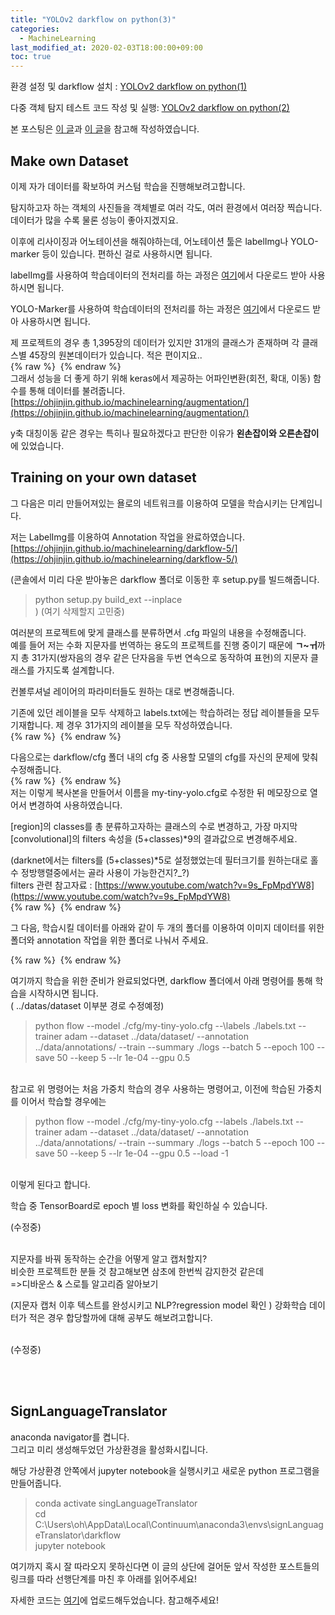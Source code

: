 ```yaml
---
title: "YOLOv2 darkflow on python(3)"
categories: 
  - MachineLearning
last_modified_at: 2020-02-03T18:00:00+09:00
toc: true
---
```


환경 설정 및 darkflow 설치 : [YOLOv2 darkflow on python(1)](https://ohjinjin.github.io/machinelearning/darkflow-1/)<br/>

다중 객체 탐지 테스트 코드 작성 및 실행: [YOLOv2 darkflow on python(2)](https://ohjinjin.github.io/machinelearning/darkflow-2/)<br/>

본 포스팅은 [이 글](https://github.com/ratulKabir/Custom-Object-Detection-using-Darkflow)과 [이 글](https://murra.tistory.com/category/%EB%A8%B8%EC%8B%A0%EB%9F%AC%EB%8B%9D%20/YOLO)을 참고해 작성하였습니다.<br/>

Make own Dataset
----------------------
이제 자가 데이터를 확보하여 커스텀 학습을 진행해보려고합니다.<br/>

탐지하고자 하는 객체의 사진들을 객체별로 여러 각도, 여러 환경에서 여러장 찍습니다. 데이터가 많을 수록 물론 성능이 좋아지겠지요.<br/>

이후에 리사이징과 어노테이션을 해줘야하는데, 어노테이션 툴은 labelImg나 YOLO-marker 등이 있습니다. 편하신 걸로 사용하시면 됩니다.<br/>

labelImg를 사용하여 학습데이터의 전처리를 하는 과정은 [여기](https://github.com/tzutalin/labelImg)에서 다운로드 받아 사용하시면 됩니다.<br/>

YOLO-Marker를 사용하여 학습데이터의 전처리를 하는 과정은 [여기](https://ohjinjin.github.io/machinelearning/darkflow-4/)에서 다운로드 받아 사용하시면 됩니다.<br/>

제 프로젝트의 경우 총 1,395장의 데이터가 있지만 31개의 클래스가 존재하며 각 클래스별 45장의 원본데이터가 있습니다. 적은 편이지요..<br/>
{% raw %} <img src="https://ohjinjin.github.io/assets/images/20200122yolo/capture1.JPG" alt=""> {% endraw %}
<br/>
그래서 성능을 더 좋게 하기 위해 keras에서 제공하는 어파인변환(회전, 확대, 이동) 함수를 통해 데이터를 불려줍니다.<br/>
[https://ohjinjin.github.io/machinelearning/augmentation/](https://ohjinjin.github.io/machinelearning/augmentation/)


y축 대칭이동 같은 경우는 특히나 필요하겠다고 판단한 이유가 **왼손잡이와 오른손잡이**에 있었습니다.<br/>

Training on your own dataset
-------------------------------
그 다음은 미리 만들어져있는 욜로의 네트워크를 이용하여 모델을 학습시키는 단계입니다.<br/>

저는 LabelImg를 이용하여 Annotation 작업을 완료하였습니다.<br/>
[https://ohjinjin.github.io/machinelearning/darkflow-5/](https://ohjinjin.github.io/machinelearning/darkflow-5/)

(콘솔에서 미리 다운 받아놓은 darkflow 폴더로 이동한 후 setup.py를 빌드해줍니다.<br/>
> python setup.py build_ext \-\-inplace<br/>
)
(여기 삭제할지 고민중)

여러분의 프로젝트에 맞게 클래스를 분류하면서 .cfg 파일의 내용을 수정해줍니다.<br/>
예를 들어 저는 수화 지문자를 번역하는 용도의 프로젝트를 진행 중이기 때문에 **ㄱ\~ㅟ**까지 총 31가지(쌍자음의 경우 같은 단자음을 두번 연속으로 동작하여 표현)의 지문자 클래스를 가지도록 설계합니다.<br/>

컨볼루셔널 레이어의 파라미터들도 원하는 대로 변경해줍니다.<br/>

기존에 있던 레이블을 모두 삭제하고 labels.txt에는 학습하려는 정답 레이블들을 모두 기재합니다. 제 경우 31가지의 레이블을 모두 작성하였습니다.<br/>
{% raw %} <img src="https://ohjinjin.github.io/assets/images/20200122yolo/capture2.JPG" alt=""> {% endraw %}
<br/>

다음으로는 darkflow/cfg 폴더 내의 cfg 중 사용할 모델의 cfg를 자신의 문제에 맞춰 수정해줍니다.<br/>
{% raw %} <img src="https://ohjinjin.github.io/assets/images/20200122yolo/capture3.JPG" alt=""> {% endraw %}
<br/>
저는 이렇게 복사본을 만들어서 이름을 my-tiny-yolo.cfg로 수정한 뒤 메모장으로 열어서 변경하여 사용하였습니다.<br/>

[region]의 classes를 총 분류하고자하는 클래스의 수로 변경하고, 가장 마지막 [convolutional]의 filters 속성을 (5+classes)*9의 결과값으로 변경해주세요.<br/>

(darknet에서는 filters를 (5+classes)*5로 설정했었는데 필터크기를 원하는대로 홀수 정방행렬중에서는 골라 사용이 가능한건지?_?)<br/>
filters 관련 참고자료 : [https://www.youtube.com/watch?v=9s_FpMpdYW8](https://www.youtube.com/watch?v=9s_FpMpdYW8)
<br/>
{% raw %} <img src="https://ohjinjin.github.io/assets/images/20200122yolo/capture4.JPG" alt=""> {% endraw %}
<br/>

그 다음, 학습시킬 데이터를 아래와 같이 두 개의 폴더를 이용하여 이미지 데이터를 위한 폴더와 annotation 작업을 위한 폴더로 나눠서 주세요.<br/>

{% raw %} <img src="https://ohjinjin.github.io/assets/images/20200122yolo/capture5.JPG" alt=""> {% endraw %}
<br/>

여기까지 학습을 위한 준비가 완료되었다면, darkflow 폴더에서 아래 명령어를 통해 학습을 시작하시면 됩니다.<br/>
( ../datas/dataset 이부분 경로 수정예정)
<br/>
> python flow \-\-model ./cfg/my\-tiny\-yolo.cfg \-\-\labels ./labels.txt \-\-trainer adam \-\-dataset ../data/dataset/ \-\-annotation ../data/annotations/ \-\-train \-\-summary ./logs \-\-batch 5 \-\-epoch 100 \-\-save 50 \-\-keep 5 \-\-lr 1e\-04 \-\-gpu 0.5

<br/>참고로 위 명령어는 처음 가중치 학습의 경우 사용하는 명령어고, 이전에 학습된 가중치를 이어서 학습할 경우에는<br/>

> python flow \-\-model ./cfg/my\-tiny\-yolo.cfg \-\-labels ./labels.txt \-\-trainer adam \-\-dataset ../data/dataset/ \-\-annotation ../data/annotations/ \-\-train \-\-summary ./logs \-\-batch 5 \-\-epoch 100 \-\-save 50 \-\-keep 5 \-\-lr 1e\-04 \-\-gpu 0.5 \-\-load \-1

<br/>이렇게 된다고 합니다.<br/>


학습 중 TensorBoard로 epoch 별 loss 변화를 확인하실 수 있습니다.<br/>


(수정중)<br/><br/>

지문자를 바꿔 동작하는 순간을 어떻게 알고 캡처할지?<br/>
비슷한 프로젝트한 분들 것 참고해보면 삼초에 한번씩 감지한것 같은데<br/>
=>디바운스 & 스로틀 알고리즘 알아보기<br/>

(지문자 캡처 이후 텍스트를 완성시키고 NLP?regression model 확인 )
강화학습 데이터가 적은 경우 합당할까에 대해 공부도 해보려고합니다.<br/>
<br/>


(수정중)<br/><br/>

<br/>

SignLanguageTranslator
-------------------------------


anaconda navigator를 켭니다.<br/>
그리고 미리 생성해두었던 가상환경을 활성화시킵니다.<br/>

해당 가상환경 안쪽에서 jupyter notebook을 실행시키고 새로운 python 프로그램을 만들어줍니다.<br/>
>conda activate singLanguageTranslator<br/>
>cd C:\\Users\\oh\\AppData\\Local\\Continuum\\anaconda3\\envs\\signLanguageTranslator\\darkflow<br/>
>jupyter notebook<br/>

여기까지 혹시 잘 따라오지 못하신다면 이 글의 상단에 걸어둔 앞서 작성한 포스트들의 링크를 따라 선행단계를 마친 후 아래를 읽어주세요!<br/>


자세한 코드는 [여기](https://github.com/DSC-SCH/sign_language_translator)에 업로드해두었습니다. 참고해주세요!<br/>
